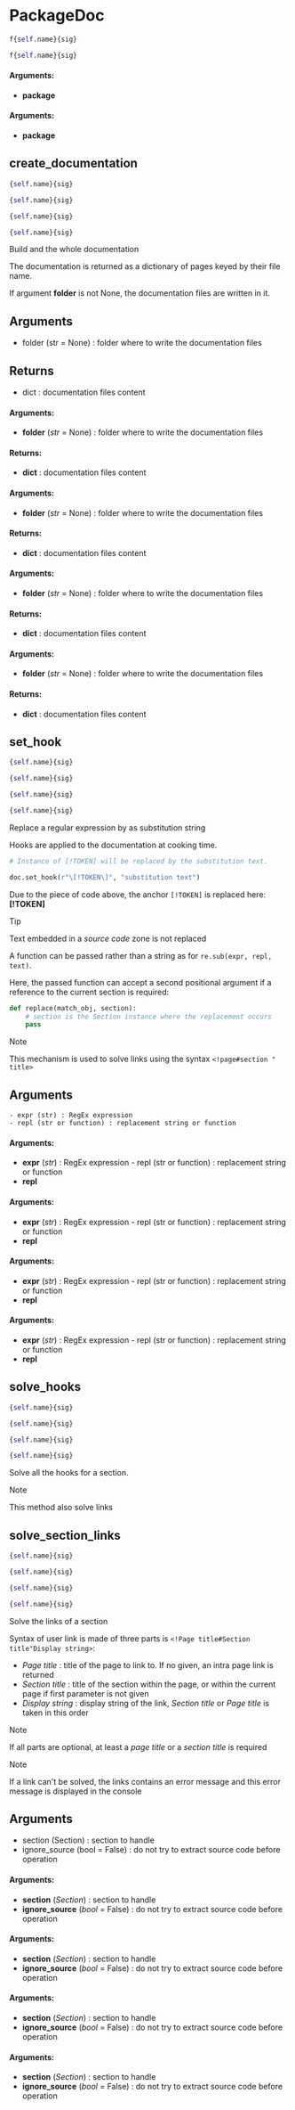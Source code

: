 # PackageDoc

``` python
f{self.name}{sig}
```



``` python
f{self.name}{sig}
```



#### Arguments:
- **package**



#### Arguments:
- **package**



## create_documentation

``` python
{self.name}{sig}
```



``` python
{self.name}{sig}
```



``` python
{self.name}{sig}
```



``` python
{self.name}{sig}
```



Build and the whole documentation

The documentation is returned as a dictionary of pages keyed
by their file name.

If argument **folder** is not None, the documentation files are written
in it.

Arguments
---------
- folder (str = None) : folder where to write the documentation files

Returns
-------
- dict : documentation files content


#### Arguments:
- **folder** (_str_ = None) : folder where to write the documentation files



#### Returns:
- **dict** : documentation files content



#### Arguments:
- **folder** (_str_ = None) : folder where to write the documentation files



#### Returns:
- **dict** : documentation files content



#### Arguments:
- **folder** (_str_ = None) : folder where to write the documentation files



#### Returns:
- **dict** : documentation files content



#### Arguments:
- **folder** (_str_ = None) : folder where to write the documentation files



#### Returns:
- **dict** : documentation files content



## set_hook

``` python
{self.name}{sig}
```



``` python
{self.name}{sig}
```



``` python
{self.name}{sig}
```



``` python
{self.name}{sig}
```



Replace a regular expression by as substitution string

Hooks are applied to the documentation at cooking time.

``` python
# Instance of [!TOKEN] will be replaced by the substitution text.

doc.set_hook(r"\[!TOKEN\]", "substitution text")
```

Due to the piece of code above, the anchor `[!TOKEN]` is replaced here: **[!TOKEN]**

> [!tIP]
> Text embedded in a _source code_ zone is not replaced

A function can be passed rather than a string as for `re.sub(expr, repl, text)`.

Here, the passed function can accept a second positional argument if a reference
to the current section is required:

``` python
def replace(match_obj, section):
    # section is the Section instance where the replacement occurs
    pass
```

> [!NOTE]
> This mechanism is used to solve links using the syntax `<!page#section " title>`

Arguments
---------
    - expr (str) : RegEx expression
    - repl (str or function) : replacement string or function


#### Arguments:
- **expr** (_str_) : RegEx expression - repl (str or function) : replacement string or function
- **repl**



#### Arguments:
- **expr** (_str_) : RegEx expression - repl (str or function) : replacement string or function
- **repl**



#### Arguments:
- **expr** (_str_) : RegEx expression - repl (str or function) : replacement string or function
- **repl**



#### Arguments:
- **expr** (_str_) : RegEx expression - repl (str or function) : replacement string or function
- **repl**



## solve_hooks

``` python
{self.name}{sig}
```



``` python
{self.name}{sig}
```



``` python
{self.name}{sig}
```



``` python
{self.name}{sig}
```



Solve all the hooks for a section.

> [!NOTE]
> This method also solve links


## solve_section_links

``` python
{self.name}{sig}
```



``` python
{self.name}{sig}
```



``` python
{self.name}{sig}
```



``` python
{self.name}{sig}
```



Solve the links of a section

Syntax of user link is made of three parts is
`<!Page title#Section title"Display string>`:
- _Page title_ : title of the page to link to. If no given,
  an intra page link is returned
- _Section title_ : title of the section within the page, or
  within the current page if first parameter is not given
- _Display string_ : display string of the link, _Section title_ or
  _Page title_ is taken in this order
 
> [!NOTE]
> If all parts are optional, at least a _page title_ or a _section title_ is required

> [!NOTE]
> If a link can't be solved, the links contains an error message and this error
  message is displayed in the console

Arguments
---------
- section (Section) : section to handle
- ignore_source (bool = False) : do not try to extract source code before operation


#### Arguments:
- **section** (_Section_) : section to handle
- **ignore_source** (_bool_ = False) : do not try to extract source code before operation



#### Arguments:
- **section** (_Section_) : section to handle
- **ignore_source** (_bool_ = False) : do not try to extract source code before operation



#### Arguments:
- **section** (_Section_) : section to handle
- **ignore_source** (_bool_ = False) : do not try to extract source code before operation



#### Arguments:
- **section** (_Section_) : section to handle
- **ignore_source** (_bool_ = False) : do not try to extract source code before operation

